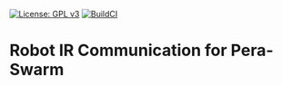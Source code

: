 [![License: GPL v3](https://img.shields.io/badge/License-GPL%20v3-blue.svg)](http://www.gnu.org/licenses/gpl-3.0)   [![BuildCI](https://github.com/NuwanJ/platformio-esp32-project-template/actions/workflows/build.yml/badge.svg)](https://github.com/NuwanJ/platformio-esp32-project-template/actions/workflows/build.yml)

# Robot IR Communication for Pera-Swarm